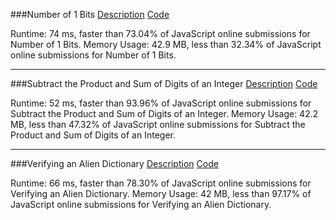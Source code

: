 ###Number of 1 Bits
[Description](https://leetcode.com/problems/number-of-1-bits/)
[Code](./src/easy/numberOf1Bits.js)

Runtime: 74 ms, faster than 73.04% of JavaScript online submissions for Number of 1 Bits.
Memory Usage: 42.9 MB, less than 32.34% of JavaScript online submissions for Number of 1 Bits.

---

###Subtract the Product and Sum of Digits of an Integer
[Description](https://leetcode.com/problems/subtract-the-product-and-sum-of-digits-of-an-integer)
[Code](./src/easy/subtractProductAndSum.js)

Runtime: 52 ms, faster than 93.96% of JavaScript online submissions for Subtract the Product and Sum of Digits of an Integer.
Memory Usage: 42.2 MB, less than 47.32% of JavaScript online submissions for Subtract the Product and Sum of Digits of an Integer.

---

###Verifying an Alien Dictionary
[Description](https://leetcode.com/problems/verifying-an-alien-dictionary/)
[Code](./src/easy/isAlienSorted.js)

Runtime: 66 ms, faster than 78.30% of JavaScript online submissions for Verifying an Alien Dictionary.
Memory Usage: 42 MB, less than 97.17% of JavaScript online submissions for Verifying an Alien Dictionary.
